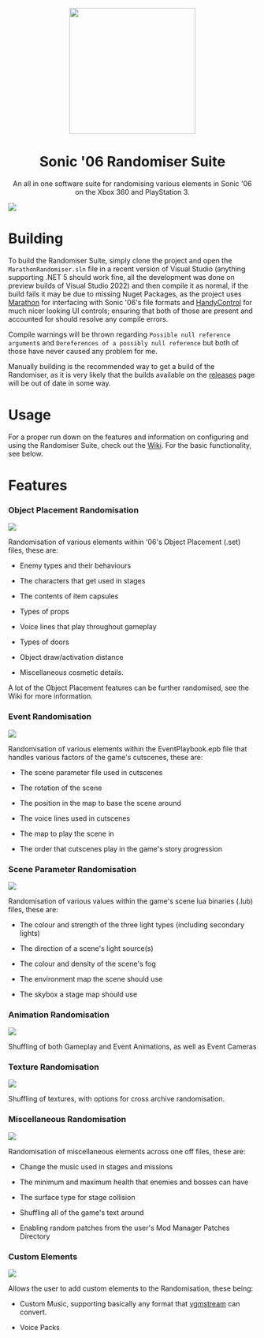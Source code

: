 <p align="center">
    <img src="https://raw.githubusercontent.com/Knuxfan24/Sonic-06-Randomiser-Suite/master/MarathonRandomiser/ExternalResources/Logo.png"
         width="256"/>
</p>

<h1 align="center">Sonic '06 Randomiser Suite</h1>

<p align="center">An all in one software suite for randomising various elements in Sonic '06 on the Xbox 360 and PlayStation 3.</p>

<img src="https://raw.githubusercontent.com/wiki/Knuxfan24/Sonic-06-Randomiser-Suite/images/tab_general.png">

# Building
To build the Randomiser Suite, simply clone the project and open the `MarathonRandomiser.sln` file in a recent version of Visual Studio (anything supporting .NET 5 should work fine, all the development was done on preview builds of Visual Studio 2022) and then compile it as normal, if the build fails it may be due to missing Nuget Packages, as the project uses [Marathon](https://github.com/Big-Endian-32/Marathon) for interfacing with Sonic '06's file formats and [HandyControl](https://github.com/HandyOrg/HandyControl) for much nicer looking UI controls; ensuring that both of those are present and accounted for should resolve any compile errors.

Compile warnings will be thrown regarding `Possible null reference argument`s and `Dereferences of a possibly null reference` but both of those have never caused any problem for me.

Manually building is the recommended way to get a build of the Randomiser, as it is very likely that the builds available on the [releases](https://github.com/Knuxfan24/Sonic-06-Randomiser-Suite/releases) page will be out of date in some way.

# Usage
For a proper run down on the features and information on configuring and using the Randomiser Suite, check out the [Wiki](https://github.com/Knuxfan24/Sonic-06-Randomiser-Suite/wiki). For the basic functionality, see below.

# Features

### Object Placement Randomisation

<img src="https://raw.githubusercontent.com/wiki/Knuxfan24/Sonic-06-Randomiser-Suite/images/tab_object_placement.png">

Randomisation of various elements within '06's Object Placement (.set) files, these are:

* Enemy types and their behaviours

* The characters that get used in stages

* The contents of item capsules

* Types of props

* Voice lines that play throughout gameplay

* Types of doors

* Object draw/activation distance

* Miscellaneous cosmetic details.

A lot of the Object Placement features can be further randomised, see the Wiki for more information.

### Event Randomisation

<img src="https://raw.githubusercontent.com/wiki/Knuxfan24/Sonic-06-Randomiser-Suite/images/tab_event.png">

Randomisation of various elements within the EventPlaybook.epb file that handles various factors of the game's cutscenes, these are:

* The scene parameter file used in cutscenes

* The rotation of the scene

* The position in the map to base the scene around

* The voice lines used in cutscenes

* The map to play the scene in

* The order that cutscenes play in the game's story progression

### Scene Parameter Randomisation

<img src="https://raw.githubusercontent.com/wiki/Knuxfan24/Sonic-06-Randomiser-Suite/images/tab_scene.png">

Randomisation of various values within the game's scene lua binaries (.lub) files, these are:

* The colour and strength of the three light types (including secondary lights)

* The direction of a scene's light source(s)

* The colour and density of the scene's fog

* The environment map the scene should use

* The skybox a stage map should use

### Animation Randomisation

<img src="https://raw.githubusercontent.com/wiki/Knuxfan24/Sonic-06-Randomiser-Suite/images/tab_animations.png">

Shuffling of both Gameplay and Event Animations, as well as Event Cameras

### Texture Randomisation

<img src="https://raw.githubusercontent.com/wiki/Knuxfan24/Sonic-06-Randomiser-Suite/images/tab_textures.png">

Shuffling of textures, with options for cross archive randomisation.

### Miscellaneous Randomisation

<img src="https://raw.githubusercontent.com/wiki/Knuxfan24/Sonic-06-Randomiser-Suite/images/tab_miscellaneous.png">

Randomisation of miscellaneous elements across one off files, these are:

* Change the music used in stages and missions

* The minimum and maximum health that enemies and bosses can have

* The surface type for stage collision

* Shuffling all of the game's text around

* Enabling random patches from the user's Mod Manager Patches Directory

### Custom Elements

<img src="https://raw.githubusercontent.com/wiki/Knuxfan24/Sonic-06-Randomiser-Suite/images/tab_custom.png">

Allows the user to add custom elements to the Randomisation, these being:

* Custom Music, supporting basically any format that [vgmstream](https://github.com/vgmstream/vgmstream) can convert.

* Voice Packs
